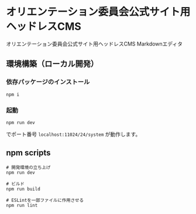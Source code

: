 # オリエンテーション委員会公式サイト用ヘッドレスCMS
オリエンテーション委員会公式サイト用ヘッドレスCMS Markdownエディタ

## 環境構築（ローカル開発）
### 依存パッケージのインストール
```shell
npm i
```

### 起動
```shell
npm run dev
```
でポート番号 `localhost:11024/24/system` が動作します。

## npm scripts
```shell
# 開発環境の立ち上げ
npm run dev

# ビルド
npm run build

# ESLintを一部ファイルに作用させる
npm run lint
```
